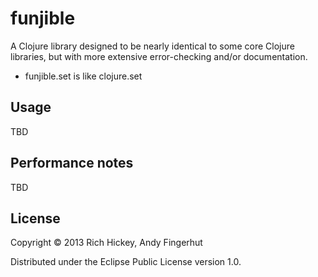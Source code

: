 # funjible

A Clojure library designed to be nearly identical to some core Clojure
libraries, but with more extensive error-checking and/or
documentation.

* funjible.set is like clojure.set

## Usage

TBD

## Performance notes

TBD

## License

Copyright © 2013 Rich Hickey, Andy Fingerhut

Distributed under the Eclipse Public License version 1.0.
